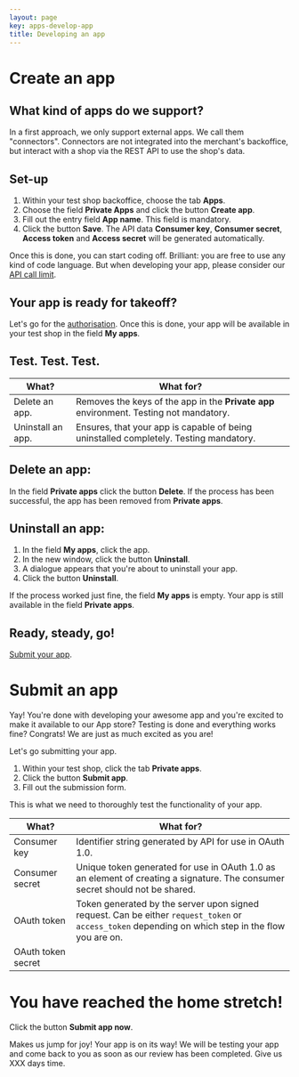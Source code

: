 ```yaml
---
layout: page
key: apps-develop-app
title: Developing an app
---
```


# Create an app

## What kind of apps do we support?
In a first approach, we only support external apps. We call them "connectors". Connectors are not integrated into the merchant's backoffice, but interact with a shop via the REST API to use the shop's data.

## Set-up
1. Within your test shop backoffice, choose the tab **Apps**.
2. Choose the field **Private Apps** and click the button **Create app**.
3. Fill out the entry field **App name**. This field is mandatory.
4. Click the button **Save**. The API data **Consumer key**, **Consumer secret**, **Access token** and **Access secret** will be generated automatically.

Once this is done, you can start coding off. Brilliant: you are free to use any kind of code language.
But when developing your app, please consider our [API call limit](page:apps-getting-started.html#call-limits).

## Your app is ready for takeoff?

Let's go for the [authorisation](page:authentication).
Once this is done, your app will be available in your test shop in the field **My apps**.

## Test. Test. Test.

| What?             | What for?                                                                              |
|-------------------|----------------------------------------------------------------------------------------|
| Delete an app.    | Removes the keys of the app in the **Private app** environment. Testing not mandatory. |
| Uninstall an app. | Ensures, that your app is capable of being uninstalled completely. Testing mandatory.  |

## Delete an app:

In the field **Private apps** click the button **Delete**.
If the process has been successful, the app has been removed from **Private apps**.

## Uninstall an app:

1. In the field **My apps**, click the app.
2. In the new window, click the button **Uninstall**.
3. A dialogue appears that you're about to uninstall your app.
4. Click the button **Uninstall**.

If the process worked just fine, the field **My apps** is empty.
Your app is still available in the field **Private apps**.

## Ready, steady, go!

[Submit your app](page:apps-develop-app#submit-an-app).

# Submit an app

Yay! You're done with developing your awesome app and you're excited to make it available to our App store? Testing is done and everything works fine? Congrats! We are just as much excited as you are!

Let's go submitting your app.

1. Within your test shop, click the tab **Private apps**.
2. Click the button **Submit app**.
3. Fill out the submission form.

This is what we need to thoroughly test the functionality of your app.

| What?              | What for?                                                                                                                                          |
|--------------------|----------------------------------------------------------------------------------------------------------------------------------------------------|
| Consumer key       | Identifier string generated by API for use in OAuth 1.0.                                                                                           |
| Consumer secret    | Unique token generated for use in OAuth 1.0 as an element of creating a signature. The consumer secret should not be shared.                       |
| OAuth token        | Token generated by the server upon signed request. Can be either `request_token` or `access_token` depending on which step in the flow you are on. |
| OAuth token secret |                                                                                                                                                    |

# You have reached the home stretch!

Click the button **Submit app now**.

Makes us jump for joy! Your app is on its way! We will be testing your app and come back to you as soon as our review has been completed. Give us XXX days time.
